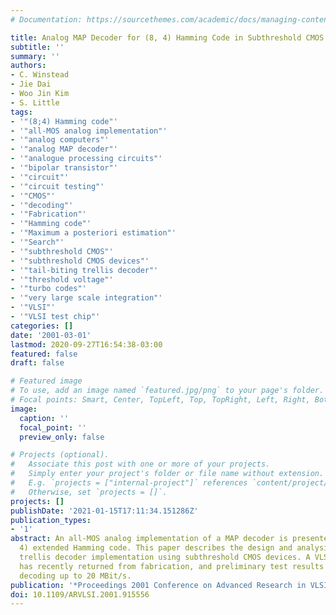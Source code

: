 ```yaml
---
# Documentation: https://sourcethemes.com/academic/docs/managing-content/

title: Analog MAP Decoder for (8, 4) Hamming Code in Subthreshold CMOS
subtitle: ''
summary: ''
authors:
- C. Winstead
- Jie Dai
- Woo Jin Kim
- S. Little
tags:
- '"(8;4) Hamming code"'
- '"all-MOS analog implementation"'
- '"analog computers"'
- '"analog MAP decoder"'
- '"analogue processing circuits"'
- '"bipolar transistor"'
- '"circuit"'
- '"circuit testing"'
- '"CMOS"'
- '"decoding"'
- '"Fabrication"'
- '"Hamming code"'
- '"Maximum a posteriori estimation"'
- '"Search"'
- '"subthreshold CMOS"'
- '"subthreshold CMOS devices"'
- '"tail-biting trellis decoder"'
- '"threshold voltage"'
- '"turbo codes"'
- '"very large scale integration"'
- '"VLSI"'
- '"VLSI test chip"'
categories: []
date: '2001-03-01'
lastmod: 2020-09-27T16:54:38-03:00
featured: false
draft: false

# Featured image
# To use, add an image named `featured.jpg/png` to your page's folder.
# Focal points: Smart, Center, TopLeft, Top, TopRight, Left, Right, BottomLeft, Bottom, BottomRight.
image:
  caption: ''
  focal_point: ''
  preview_only: false

# Projects (optional).
#   Associate this post with one or more of your projects.
#   Simply enter your project's folder or file name without extension.
#   E.g. `projects = ["internal-project"]` references `content/project/deep-learning/index.md`.
#   Otherwise, set `projects = []`.
projects: []
publishDate: '2021-01-15T17:11:34.151286Z'
publication_types:
- '1'
abstract: An all-MOS analog implementation of a MAP decoder is presented for the (8,
  4) extended Hamming code. This paper describes the design and analysis of a tail-biting
  trellis decoder implementation using subthreshold CMOS devices. A VLSI test chip
  has recently returned from fabrication, and preliminary test results indicate accurate
  decoding up to 20 MBit/s.
publication: '*Proceedings 2001 Conference on Advanced Research in VLSI. ARVLSI 2001*'
doi: 10.1109/ARVLSI.2001.915556
---
```

